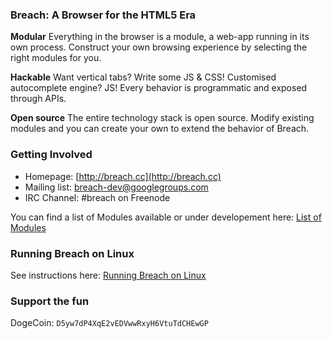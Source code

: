 ### Breach: A Browser for the HTML5 Era

**Modular** 
Everything in the browser is a module, a web-app running in its own process.
Construct your own browsing experience by selecting the right modules for you.

**Hackable**
Want vertical tabs? Write some JS & CSS! Customised autocomplete engine? JS!
Every behavior is programmatic and exposed through APIs.

**Open source**
The entire technology stack is open source.
Modify existing modules and you can create your own to extend the behavior of Breach.


### Getting Involved

- Homepage: [http://breach.cc](http://breach.cc)
- Mailing list: [breach-dev@googlegroups.com](https://groups.google.com/d/forum/breach-dev)
- IRC Channel: #breach on Freenode

You can find a list of Modules available or under developement here: [List of Modules](https://github.com/breach/breach_core/wiki/List-of-modules)

### Running Breach on Linux

See instructions here: [Running Breach on Linux](https://github.com/breach/breach_core/wiki/Running-Breach-on-Linux)

### Support the fun


DogeCoin: `D5yw7dP4XqE2vEDVwwRxyH6VtuTdCHEwGP`
